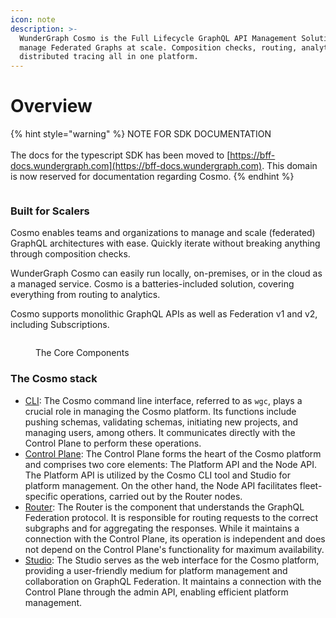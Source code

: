 ```yaml
---
icon: note
description: >-
  WunderGraph Cosmo is the Full Lifecycle GraphQL API Management Solution to
  manage Federated Graphs at scale. Composition checks, routing, analytics, and
  distributed tracing all in one platform.
---
```


# Overview

{% hint style="warning" %}
NOTE FOR SDK DOCUMENTATION\
\
The docs for the typescript SDK has been moved to [https://bff-docs.wundergraph.com](https://bff-docs.wundergraph.com). This domain is now reserved for documentation regarding Cosmo.
{% endhint %}



<figure><img src=".gitbook/assets/logo.png" alt=""><figcaption></figcaption></figure>

### Built for Scalers

Cosmo enables teams and organizations to manage and scale (federated) GraphQL architectures with ease. Quickly iterate without breaking anything through composition checks.

WunderGraph Cosmo can easily run locally, on-premises, or in the cloud as a managed service. Cosmo is a batteries-included solution, covering everything from routing to analytics.

Cosmo supports monolithic GraphQL APIs as well as Federation v1 and v2, including Subscriptions.



<figure><img src=".gitbook/assets/simple-architecture.png" alt=""><figcaption><p>The Core Components</p></figcaption></figure>

### **The Cosmo stack**

* [CLI](broken-reference): The Cosmo command line interface, referred to as `wgc`, plays a crucial role in managing the Cosmo platform. Its functions include pushing schemas, validating schemas, initiating new projects, and managing users, among others. It communicates directly with the Control Plane to perform these operations.
* [Control Plane](broken-reference): The Control Plane forms the heart of the Cosmo platform and comprises two core elements: The Platform API and the Node API. The Platform API is utilized by the Cosmo CLI tool and Studio for platform management. On the other hand, the Node API facilitates fleet-specific operations, carried out by the Router nodes.
* [Router](broken-reference): The Router is the component that understands the GraphQL Federation protocol. It is responsible for routing requests to the correct subgraphs and for aggregating the responses. While it maintains a connection with the Control Plane, its operation is independent and does not depend on the Control Plane's functionality for maximum availability.
* [Studio](broken-reference): The Studio serves as the web interface for the Cosmo platform, providing a user-friendly medium for platform management and collaboration on GraphQL Federation. It maintains a connection with the Control Plane through the admin API, enabling efficient platform management.


